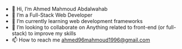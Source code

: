 - 👋 Hi, I’m Ahmed Mahmoud Abdalwahab
- 👀 I’m a Full-Stack Web Developer
- 🌱 I’m currently learning web development frameworks
- 💞️ I’m looking to collaborate on Anything related to front-end (or full-stack) to improve my skills
- 📫 How to reach me ahmed96mahmoud1996@gmail.com

<!---
Ahmed96Mah/Ahmed96Mah is a ✨ special ✨ repository because its `README.md` (this file) appears on your GitHub profile.
You can click the Preview link to take a look at your changes.
--->
